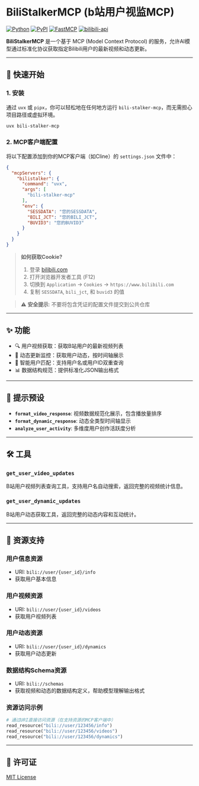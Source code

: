 # BiliStalkerMCP (b站用户视监MCP)

[![Python](https://img.shields.io/badge/Python-3.10+-blue?logo=python)](https://www.python.org/)
[![PyPI](https://img.shields.io/pypi/v/bili_stalker_mcp.svg)](https://pypi.org/project/bili_stalker_mcp/)
[![FastMCP](https://img.shields.io/badge/MCP-FastMCP-orange)](https://github.com/jlowin/fastmcp)
[![bilibili-api](https://img.shields.io/badge/Bilibili-API-ff69b4)](https://github.com/Nemo2011/bilibili-api)

**BiliStalkerMCP** 是一个基于 MCP (Model Context Protocol) 的服务，允许AI模型通过标准化协议获取指定Bilibili用户的最新视频和动态更新。

---

## 🚀 快速开始

### 1. 安装

通过 `uvx` 或 `pipx`，你可以轻松地在任何地方运行 `bili-stalker-mcp`，而无需担心项目路径或虚拟环境。

```bash
uvx bili-stalker-mcp
```

### 2. MCP客户端配置

将以下配置添加到你的MCP客户端（如Cline）的 `settings.json` 文件中：

```json
{
  "mcpServers": {
    "bilistalker": {
      "command": "uvx",
      "args": [
        "bili-stalker-mcp"
      ],
      "env": {
        "SESSDATA": "您的SESSDATA",
        "BILI_JCT": "您的BILI_JCT",
        "BUVID3": "您的BUVID3"
      }
    }
  }
}
```

> **如何获取Cookie?**
> 1. 登录 [bilibili.com](https://www.bilibili.com)
> 2. 打开浏览器开发者工具 (F12)
> 3. 切换到 `Application` -> `Cookies` -> `https://www.bilibili.com`
> 4. 复制 `SESSDATA`, `bili_jct`, 和 `buvid3` 的值

> ⚠️ **安全提示**: 不要将包含凭证的配置文件提交到公共仓库

---

## ✨ 功能

- 🔍 用户视频获取：获取B站用户的最新视频列表
- 📱 动态更新监控：获取用户动态，按时间轴展示
- 🔗 智能用户匹配：支持用户名或用户ID双重查询
- 📊 数据结构规范：提供标准化JSON输出格式

---

## 💬 提示预设

- **`format_video_response`**: 视频数据规范化展示，包含播放量排序
- **`format_dynamic_response`**: 动态全类型时间轴显示
- **`analyze_user_activity`**: 多维度用户创作活跃度分析

---

## 🛠️ 工具

### `get_user_video_updates`
B站用户视频列表查询工具，支持用户名自动搜索，返回完整的视频统计信息。

### `get_user_dynamic_updates`
B站用户动态获取工具，返回完整的动态内容和互动统计。

---

## 📁 资源支持

### 用户信息资源
- URI: `bili://user/{user_id}/info`
- 获取用户基本信息

### 用户视频资源
- URI: `bili://user/{user_id}/videos`
- 获取用户视频列表

### 用户动态资源
- URI: `bili://user/{user_id}/dynamics`
- 获取用户动态更新

### 数据结构Schema资源
- URI: `bili://schemas`
- 获取视频和动态的数据结构定义，帮助模型理解输出格式

### 资源访问示例
```python
# 通过URI直接访问资源（在支持资源的MCP客户端中）
read_resource("bili://user/123456/info")
read_resource("bili://user/123456/videos")
read_resource("bili://user/123456/dynamics")
```

---

## 📝 许可证

[MIT License](https://github.com/222wcnm/BiliStalkerMCP/blob/main/LICENSE)
